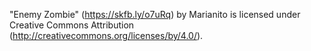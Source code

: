"Enemy Zombie" (https://skfb.ly/o7uRq) by Marianito is licensed under Creative Commons Attribution (http://creativecommons.org/licenses/by/4.0/).